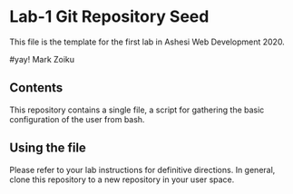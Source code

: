 # Lab-1 Git Repository Seed

This file is the template for the first lab in Ashesi Web Development 2020.

#yay!
Mark Zoiku

## Contents

This repository contains a single file, a script for gathering the basic configuration of the user from bash.

## Using the file

Please refer to your lab instructions for definitive directions. In general, clone this repository to a new repository in your user space.
